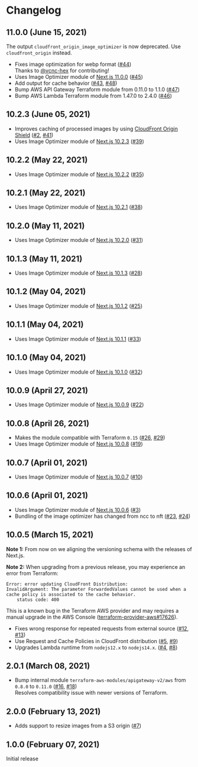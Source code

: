 # Changelog

## 11.0.0 (June 15, 2021)

The output `cloudfront_origin_image_optimizer` is now deprecated.
Use `cloudfront_origin` instead.

- Fixes image optimization for webp format ([#44](https://github.com/dealmore/terraform-aws-next-js-image-optimization/pull/44))  
  Thanks to [@vcnc-hex](https://github.com/vcnc-hex) for contributing!
- Uses Image Optimizer module of [Next.js 11.0.0](https://github.com/vercel/next.js/releases/tag/v11.0.0) ([#45](https://github.com/dealmore/terraform-aws-next-js-image-optimization/pull/45))
- Add output for cache behavior ([#43](https://github.com/dealmore/terraform-aws-next-js-image-optimization/issues/43), [#48](https://github.com/dealmore/terraform-aws-next-js-image-optimization/pull/48))
- Bump AWS API Gateway Terraform module from 0.11.0 to 1.1.0 ([#47](https://github.com/dealmore/terraform-aws-next-js-image-optimization/pull/47))
- Bump AWS Lambda Terraform module from 1.47.0 to 2.4.0 ([#46](https://github.com/dealmore/terraform-aws-next-js-image-optimization/pull/46))

## 10.2.3 (June 05, 2021)

- Improves caching of processed images by using [CloudFront Origin Shield](https://docs.aws.amazon.com/AmazonCloudFront/latest/DeveloperGuide/origin-shield.html) ([#2](https://github.com/dealmore/terraform-aws-next-js-image-optimization/issues/2), [#41](https://github.com/dealmore/terraform-aws-next-js-image-optimization/pull/41))
- Uses Image Optimizer module of [Next.js 10.2.3](https://github.com/vercel/next.js/releases/tag/v10.2.3) ([#39](https://github.com/dealmore/terraform-aws-next-js-image-optimization/pull/39))

## 10.2.2 (May 22, 2021)

- Uses Image Optimizer module of [Next.js 10.2.2](https://github.com/vercel/next.js/releases/tag/v10.2.2) ([#35](https://github.com/dealmore/terraform-aws-next-js-image-optimization/pull/35))

## 10.2.1 (May 22, 2021)

- Uses Image Optimizer module of [Next.js 10.2.1](https://github.com/vercel/next.js/releases/tag/v10.2.1) ([#38](https://github.com/dealmore/terraform-aws-next-js-image-optimization/pull/38))

## 10.2.0 (May 11, 2021)

- Uses Image Optimizer module of [Next.js 10.2.0](https://github.com/vercel/next.js/releases/tag/v10.2.0) ([#31](https://github.com/dealmore/terraform-aws-next-js-image-optimization/pull/31))

## 10.1.3 (May 11, 2021)

- Uses Image Optimizer module of [Next.js 10.1.3](https://github.com/vercel/next.js/releases/tag/v10.1.3) ([#28](https://github.com/dealmore/terraform-aws-next-js-image-optimization/pull/28))

## 10.1.2 (May 04, 2021)

- Uses Image Optimizer module of [Next.js 10.1.2](https://github.com/vercel/next.js/releases/tag/v10.1.2) ([#25](https://github.com/dealmore/terraform-aws-next-js-image-optimization/pull/25))

## 10.1.1 (May 04, 2021)

- Uses Image Optimizer module of [Next.js 10.1.1](https://github.com/vercel/next.js/releases/tag/v10.1.1) ([#33](https://github.com/dealmore/terraform-aws-next-js-image-optimization/pull/33))

## 10.1.0 (May 04, 2021)

- Uses Image Optimizer module of [Next.js 10.1.0](https://github.com/vercel/next.js/releases/tag/v10.1.0) ([#32](https://github.com/dealmore/terraform-aws-next-js-image-optimization/pull/32))

## 10.0.9 (April 27, 2021)

- Uses Image Optimizer module of [Next.js 10.0.9](https://github.com/vercel/next.js/releases/tag/v10.0.9) ([#22](https://github.com/dealmore/terraform-aws-next-js-image-optimization/pull/22))

## 10.0.8 (April 26, 2021)

- Makes the module compatible with Terraform `0.15` ([#26](https://github.com/dealmore/terraform-aws-next-js-image-optimization/issues/26), [#29](https://github.com/dealmore/terraform-aws-next-js-image-optimization/pull/29))
- Uses Image Optimizer module of [Next.js 10.0.8](https://github.com/vercel/next.js/releases/tag/v10.0.8) ([#19](https://github.com/dealmore/terraform-aws-next-js-image-optimization/pull/19))

## 10.0.7 (April 01, 2021)

- Uses Image Optimizer module of [Next.js 10.0.7](https://github.com/vercel/next.js/releases/tag/v10.0.7) ([#10](https://github.com/dealmore/terraform-aws-next-js-image-optimization/pull/10))

## 10.0.6 (April 01, 2021)

- Uses Image Optimizer module of [Next.js 10.0.6](https://github.com/vercel/next.js/releases/tag/v10.0.6) ([#3](https://github.com/dealmore/terraform-aws-next-js-image-optimization/pull/3))
- Bundling of the image optimizer has changed from ncc to nft ([#23](https://github.com/dealmore/terraform-aws-next-js-image-optimization/issues/23), [#24](https://github.com/dealmore/terraform-aws-next-js-image-optimization/pull/24))

## 10.0.5 (March 15, 2021)

**Note 1:** From now on we aligning the versioning schema with the releases of Next.js.

**Note 2:** When upgrading from a previous release, you may experience an error from Terraform:

```
Error: error updating CloudFront Distribution:
InvalidArgument: The parameter ForwardedValues cannot be used when a cache policy is associated to the cache behavior.
	status code: 400
```

This is a known bug in the Terraform AWS provider and may requires a manual upgrade in the AWS Console ([terraform-provider-aws#17626](https://github.com/hashicorp/terraform-provider-aws/issues/17626)).

- Fixes wrong response for repeated requests from external source ([#12](https://github.com/dealmore/terraform-aws-next-js-image-optimization/issues/12), [#13](https://github.com/dealmore/terraform-aws-next-js-image-optimization/pull/13))
- Use Request and Cache Policies in CloudFront distribution ([#5](https://github.com/dealmore/terraform-aws-next-js-image-optimization/issues/5), [#9](https://github.com/dealmore/terraform-aws-next-js-image-optimization/pull/9))
- Upgrades Lambda runtime from `nodejs12.x` to `nodejs14.x`. ([#4](https://github.com/dealmore/terraform-aws-next-js-image-optimization/issues/4), [#8](https://github.com/dealmore/terraform-aws-next-js-image-optimization/pull/8))

## 2.0.1 (March 08, 2021)

- Bump internal module `terraform-aws-modules/apigateway-v2/aws` from `0.8.0` to `0.11.0` ([#16](https://github.com/dealmore/terraform-aws-next-js-image-optimization/pull/16), [#18](https://github.com/dealmore/terraform-aws-next-js-image-optimization/pull/18))  
  Resolves compatibility issue with newer versions of Terraform.

## 2.0.0 (February 13, 2021)

- Adds support to resize images from a S3 origin ([#7](https://github.com/dealmore/terraform-aws-next-js-image-optimization/pull/7))

## 1.0.0 (February 07, 2021)

Initial release
